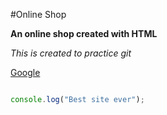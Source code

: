 #Online Shop

**An online shop created with HTML**

*This is created to practice git*

[Google](https://www.google.com/)

```javascript

console.log("Best site ever");

```
